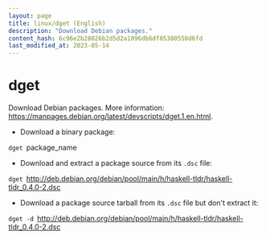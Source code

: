 ```yaml
---
layout: page
title: linux/dget (English)
description: "Download Debian packages."
content_hash: 6c96e2b28026b2d5d2a1096db6df85380550d6fd
last_modified_at: 2023-05-14
---
```

# dget

Download Debian packages.
More information: <https://manpages.debian.org/latest/devscripts/dget.1.en.html>.

- Download a binary package:

`dget `<span class="tldr-var badge badge-pill bg-dark-lm bg-white-dm text-white-lm text-dark-dm font-weight-bold">package_name</span>

- Download and extract a package source from its `.dsc` file:

`dget `<span class="tldr-var badge badge-pill bg-dark-lm bg-white-dm text-white-lm text-dark-dm font-weight-bold">http://deb.debian.org/debian/pool/main/h/haskell-tldr/haskell-tldr_0.4.0-2.dsc</span>

- Download a package source tarball from its `.dsc` file but don't extract it:

`dget -d `<span class="tldr-var badge badge-pill bg-dark-lm bg-white-dm text-white-lm text-dark-dm font-weight-bold">http://deb.debian.org/debian/pool/main/h/haskell-tldr/haskell-tldr_0.4.0-2.dsc</span>
